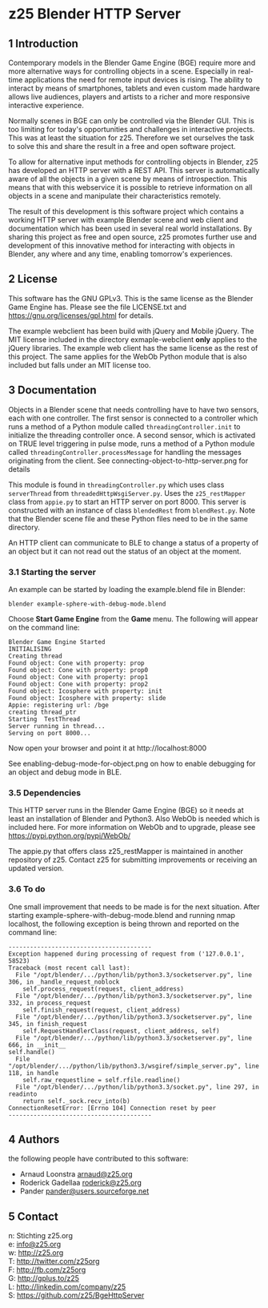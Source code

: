 z25 Blender HTTP Server
=======================

1 Introduction
--------------

Contemporary models in the Blender Game Engine (BGE) require more and more alternative ways for controlling objects in a scene. Especially in real-time applications the need for remote input devices is rising. The ability to interact by means of smartphones, tablets and even custom made hardware allows live audiences, players and artists to a richer and more responsive interactive experience.

Normally scenes in BGE can only be controlled via the Blender GUI. This is too limiting for today's opportunities and challenges in interactive projects. This was at least the situation for z25. Therefore we set ourselves the task to solve this and share the result in a free and open software project.

To allow for alternative input methods for controlling objects in Blender, z25 has developed an HTTP server with a REST API. This server is automatically aware of all the objects in a given scene by means of introspection. This means that with this webservice it is possible to retrieve information on all objects in a scene and manipulate their characteristics remotely.

The result of this development is this software project which contains a working HTTP server with example Blender scene and web client and documentation which has been used in several real world installations. By sharing this project as free and open source, z25 promotes further use and development of this innovative method for interacting with objects in Blender, any where and any time, enabling tomorrow's experiences.


2 License
---------

This software has the GNU GPLv3. This is the same license as the Blender Game Engine has. Please see the file LICENSE.txt and https://gnu.org/licenses/gpl.html for details.

The example webclient has been build with jQuery and Mobile jQuery. The MIT license included in the directory exmaple-webclient **only** applies to the jQuery libraries. The example web client has the same license as the rest of this project. The same applies for the WebOb Python module that is also included but falls under an MIT license too.


3 Documentation
---------------

Objects in a Blender scene that needs controlling have to have two sensors, each with one controller. The first sensor is connected to a controller which runs a method of a Python module called `threadingController.init` to initialize the threading controller once. A second sensor, which is activated on TRUE level triggering in pulse mode, runs a method of a Python module called `threadingController.processMessage` for handling the messages originating from the client. See connecting-object-to-http-server.png for details

This module is found in `threadingController.py` which uses class `serverThread` from `threadedHttpWsgiServer.py`. Uses the `z25_restMapper` class from `appie.py` to start an HTTP server on port 8000. This server is constructed with an instance of class `blendedRest` from `blendRest.py`. Note that the Blender scene file and these Python files need to be in the same directory.

An HTTP client can communicate to BLE to change a status of a property of an object but it can not read out the status of an object at the moment.


### 3.1 Starting the server ###

An example can be started by loading the example.blend file in Blender:

    blender example-sphere-with-debug-mode.blend

Choose **Start Game Engine** from the **Game** menu. The following will appear on the command line:

    Blender Game Engine Started
    INITIALISING
    Creating thread
    Found object: Cone with property: prop
    Found object: Cone with property: prop0
    Found object: Cone with property: prop1
    Found object: Cone with property: prop2
    Found object: Icosphere with property: init
    Found object: Icosphere with property: slide
    Appie: registering url: /bge
    creating thread_ptr
    Starting  TestThread
    Server running in thread...
    Serving on port 8000...
    
Now open your browser and point it at http://localhost:8000

See enabling-debug-mode-for-object.png on how to enable debugging for an object and debug mode in BLE.

### 3.5 Dependencies ###

This HTTP server runs in the Blender Game Engine (BGE) so it needs at least an installation of Blender and Python3. Also WebOb is needed which is included here. For more information on WebOb and to upgrade, please see https://pypi.python.org/pypi/WebOb/

The appie.py that offers class z25_restMapper is maintained in another repository of z25. Contact z25 for submitting improvements or receiving an updated version.


### 3.6 To do ###

One small improvement that needs to be made is for the next situation. After starting example-sphere-with-debug-mode.blend and running nmap localhost, the following exception is being thrown and reported on the command line:

    ----------------------------------------
    Exception happened during processing of request from ('127.0.0.1', 58523)
    Traceback (most recent call last):
      File "/opt/blender/.../python/lib/python3.3/socketserver.py", line 306, in _handle_request_noblock
        self.process_request(request, client_address)
      File "/opt/blender/.../python/lib/python3.3/socketserver.py", line 332, in process_request
        self.finish_request(request, client_address)
      File "/opt/blender/.../python/lib/python3.3/socketserver.py", line 345, in finish_request
        self.RequestHandlerClass(request, client_address, self)
      File "/opt/blender/.../python/lib/python3.3/socketserver.py", line 666, in __init__
    self.handle()
      File "/opt/blender/.../python/lib/python3.3/wsgiref/simple_server.py", line 118, in handle
        self.raw_requestline = self.rfile.readline()
      File "/opt/blender/.../python/lib/python3.3/socket.py", line 297, in readinto
        return self._sock.recv_into(b)
    ConnectionResetError: [Errno 104] Connection reset by peer
    ----------------------------------------


4 Authors
---------

the following people have contributed to this software:

* Arnaud Loonstra <arnaud@z25.org>
* Roderick Gadellaa <roderick@z25.org>
* Pander <pander@users.sourceforge.net>


5 Contact
---------

n: Stichting z25.org  
e: info@z25.org  
w: http://z25.org  
T: http://twitter.com/z25org  
F: http://fb.com/z25org  
G: http://gplus.to/z25  
L: http://linkedin.com/company/z25  
S: https://github.com/z25/BgeHttpServer  
